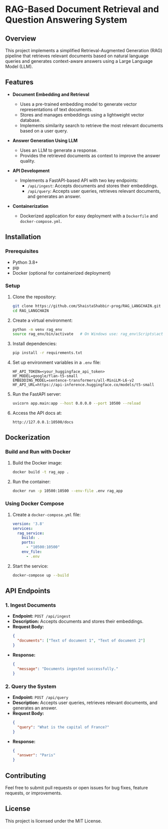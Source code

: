 # RAG-Based Document Retrieval and Question Answering System

## Overview
This project implements a simplified Retrieval-Augmented Generation (RAG) pipeline that retrieves relevant documents based on natural language queries and generates context-aware answers using a Large Language Model (LLM).

## Features
- **Document Embedding and Retrieval**
  - Uses a pre-trained embedding model to generate vector representations of text documents.
  - Stores and manages embeddings using a lightweight vector database.
  - Implements similarity search to retrieve the most relevant documents based on a user query.

- **Answer Generation Using LLM**
  - Uses an LLM to generate a response.
  - Provides the retrieved documents as context to improve the answer quality.

- **API Development**
  - Implements a FastAPI-based API with two key endpoints:
    - `/api/ingest`: Accepts documents and stores their embeddings.
    - `/api/query`: Accepts user queries, retrieves relevant documents, and generates an answer.

- **Containerization**
  - Dockerized application for easy deployment with a `Dockerfile` and `docker-compose.yml`.

## Installation

### Prerequisites
- Python 3.8+
- pip
- Docker (optional for containerized deployment)

### Setup
1. Clone the repository:
   ```sh
   git clone https://github.com/ShaistaShabbir-prog/RAG_LANGCHAIN.git
   cd RAG_LANGCHAIN
   ```
2. Create a virtual environment:
   ```sh
   python -m venv rag_env
   source rag_env/bin/activate   # On Windows use: rag_env\Scripts\activate
   ```
3. Install dependencies:
   ```sh
   pip install -r requirements.txt
   ```

4. Set up environment variables in a `.env` file:
   ```env
   HF_API_TOKEN=<your_huggingface_api_token>
   HF_MODEL=google/flan-t5-small
   EMBEDDING_MODEL=sentence-transformers/all-MiniLM-L6-v2
   HF_API_URL=https://api-inference.huggingface.co/models/t5-small
   ```

5. Run the FastAPI server:
   ```sh
   uvicorn app.main:app --host 0.0.0.0 --port 10500 --reload
   ```

6. Access the API docs at:
   ```
   http://127.0.0.1:10500/docs
   ```

## Dockerization

### Build and Run with Docker
1. Build the Docker image:
   ```sh
   docker build -t rag_app .
   ```
2. Run the container:
   ```sh
   docker run -p 10500:10500 --env-file .env rag_app
   ```

### Using Docker Compose
1. Create a `docker-compose.yml` file:
   ```yaml
   version: '3.8'
   services:
     rag_service:
       build: .
       ports:
         - "10500:10500"
       env_file:
         - .env
   ```

2. Start the service:
   ```sh
   docker-compose up --build
   ```

## API Endpoints
### 1. Ingest Documents
- **Endpoint:** `POST /api/ingest`
- **Description:** Accepts documents and stores their embeddings.
- **Request Body:**
  ```json
  {
    "documents": ["Text of document 1", "Text of document 2"]
  }
  ```
- **Response:**
  ```json
  {
    "message": "Documents ingested successfully."
  }
  ```

### 2. Query the System
- **Endpoint:** `POST /api/query`
- **Description:** Accepts user queries, retrieves relevant documents, and generates an answer.
- **Request Body:**
  ```json
  {
    "query": "What is the capital of France?"
  }
  ```
- **Response:**
  ```json
  {
    "answer": "Paris"
  }
  ```

## Contributing
Feel free to submit pull requests or open issues for bug fixes, feature requests, or improvements.

## License
This project is licensed under the MIT License.


